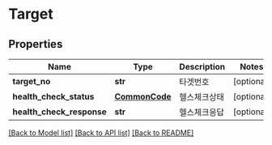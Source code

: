# Target

## Properties
Name | Type | Description | Notes
------------ | ------------- | ------------- | -------------
**target_no** | **str** | 타겟번호 | [optional] 
**health_check_status** | [**CommonCode**](CommonCode.md) | 헬스체크상태 | [optional] 
**health_check_response** | **str** | 헬스체크응답 | [optional] 

[[Back to Model list]](../README.md#documentation-for-models) [[Back to API list]](../README.md#documentation-for-api-endpoints) [[Back to README]](../README.md)


